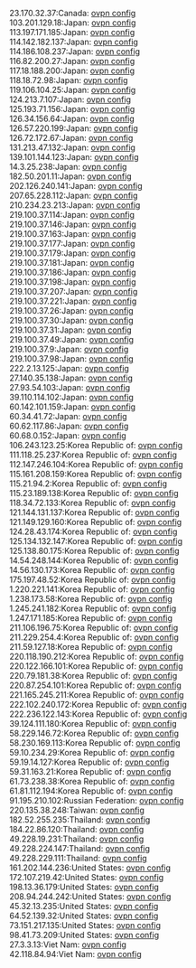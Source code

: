 23.170.32.37:Canada: [ovpn config](vpn/23_170_32_37.ovpn)  
103.201.129.18:Japan: [ovpn config](vpn/103_201_129_18.ovpn)  
113.197.171.185:Japan: [ovpn config](vpn/113_197_171_185.ovpn)  
114.142.182.137:Japan: [ovpn config](vpn/114_142_182_137.ovpn)  
114.186.108.237:Japan: [ovpn config](vpn/114_186_108_237.ovpn)  
116.82.200.27:Japan: [ovpn config](vpn/116_82_200_27.ovpn)  
117.18.188.200:Japan: [ovpn config](vpn/117_18_188_200.ovpn)  
118.18.72.98:Japan: [ovpn config](vpn/118_18_72_98.ovpn)  
119.106.104.25:Japan: [ovpn config](vpn/119_106_104_25.ovpn)  
124.213.7.107:Japan: [ovpn config](vpn/124_213_7_107.ovpn)  
125.193.71.156:Japan: [ovpn config](vpn/125_193_71_156.ovpn)  
126.34.156.64:Japan: [ovpn config](vpn/126_34_156_64.ovpn)  
126.57.220.199:Japan: [ovpn config](vpn/126_57_220_199.ovpn)  
126.72.172.67:Japan: [ovpn config](vpn/126_72_172_67.ovpn)  
131.213.47.132:Japan: [ovpn config](vpn/131_213_47_132.ovpn)  
139.101.144.123:Japan: [ovpn config](vpn/139_101_144_123.ovpn)  
14.3.25.238:Japan: [ovpn config](vpn/14_3_25_238.ovpn)  
182.50.201.11:Japan: [ovpn config](vpn/182_50_201_11.ovpn)  
202.126.240.141:Japan: [ovpn config](vpn/202_126_240_141.ovpn)  
207.65.228.112:Japan: [ovpn config](vpn/207_65_228_112.ovpn)  
210.234.23.213:Japan: [ovpn config](vpn/210_234_23_213.ovpn)  
219.100.37.114:Japan: [ovpn config](vpn/219_100_37_114.ovpn)  
219.100.37.146:Japan: [ovpn config](vpn/219_100_37_146.ovpn)  
219.100.37.163:Japan: [ovpn config](vpn/219_100_37_163.ovpn)  
219.100.37.177:Japan: [ovpn config](vpn/219_100_37_177.ovpn)  
219.100.37.179:Japan: [ovpn config](vpn/219_100_37_179.ovpn)  
219.100.37.181:Japan: [ovpn config](vpn/219_100_37_181.ovpn)  
219.100.37.186:Japan: [ovpn config](vpn/219_100_37_186.ovpn)  
219.100.37.198:Japan: [ovpn config](vpn/219_100_37_198.ovpn)  
219.100.37.207:Japan: [ovpn config](vpn/219_100_37_207.ovpn)  
219.100.37.221:Japan: [ovpn config](vpn/219_100_37_221.ovpn)  
219.100.37.26:Japan: [ovpn config](vpn/219_100_37_26.ovpn)  
219.100.37.30:Japan: [ovpn config](vpn/219_100_37_30.ovpn)  
219.100.37.31:Japan: [ovpn config](vpn/219_100_37_31.ovpn)  
219.100.37.49:Japan: [ovpn config](vpn/219_100_37_49.ovpn)  
219.100.37.9:Japan: [ovpn config](vpn/219_100_37_9.ovpn)  
219.100.37.98:Japan: [ovpn config](vpn/219_100_37_98.ovpn)  
222.2.13.125:Japan: [ovpn config](vpn/222_2_13_125.ovpn)  
27.140.35.138:Japan: [ovpn config](vpn/27_140_35_138.ovpn)  
27.93.54.103:Japan: [ovpn config](vpn/27_93_54_103.ovpn)  
39.110.114.102:Japan: [ovpn config](vpn/39_110_114_102.ovpn)  
60.142.101.159:Japan: [ovpn config](vpn/60_142_101_159.ovpn)  
60.34.41.72:Japan: [ovpn config](vpn/60_34_41_72.ovpn)  
60.62.117.86:Japan: [ovpn config](vpn/60_62_117_86.ovpn)  
60.68.0.152:Japan: [ovpn config](vpn/60_68_0_152.ovpn)  
106.243.123.25:Korea Republic of: [ovpn config](vpn/106_243_123_25.ovpn)  
111.118.25.237:Korea Republic of: [ovpn config](vpn/111_118_25_237.ovpn)  
112.147.246.104:Korea Republic of: [ovpn config](vpn/112_147_246_104.ovpn)  
115.161.208.159:Korea Republic of: [ovpn config](vpn/115_161_208_159.ovpn)  
115.21.94.2:Korea Republic of: [ovpn config](vpn/115_21_94_2.ovpn)  
115.23.189.138:Korea Republic of: [ovpn config](vpn/115_23_189_138.ovpn)  
118.34.72.133:Korea Republic of: [ovpn config](vpn/118_34_72_133.ovpn)  
121.144.131.137:Korea Republic of: [ovpn config](vpn/121_144_131_137.ovpn)  
121.149.129.160:Korea Republic of: [ovpn config](vpn/121_149_129_160.ovpn)  
124.28.43.174:Korea Republic of: [ovpn config](vpn/124_28_43_174.ovpn)  
125.134.132.147:Korea Republic of: [ovpn config](vpn/125_134_132_147.ovpn)  
125.138.80.175:Korea Republic of: [ovpn config](vpn/125_138_80_175.ovpn)  
14.54.248.144:Korea Republic of: [ovpn config](vpn/14_54_248_144.ovpn)  
14.56.130.173:Korea Republic of: [ovpn config](vpn/14_56_130_173.ovpn)  
175.197.48.52:Korea Republic of: [ovpn config](vpn/175_197_48_52.ovpn)  
1.220.221.141:Korea Republic of: [ovpn config](vpn/1_220_221_141.ovpn)  
1.238.173.58:Korea Republic of: [ovpn config](vpn/1_238_173_58.ovpn)  
1.245.241.182:Korea Republic of: [ovpn config](vpn/1_245_241_182.ovpn)  
1.247.171.185:Korea Republic of: [ovpn config](vpn/1_247_171_185.ovpn)  
211.106.196.75:Korea Republic of: [ovpn config](vpn/211_106_196_75.ovpn)  
211.229.254.4:Korea Republic of: [ovpn config](vpn/211_229_254_4.ovpn)  
211.59.127.18:Korea Republic of: [ovpn config](vpn/211_59_127_18.ovpn)  
220.118.190.212:Korea Republic of: [ovpn config](vpn/220_118_190_212.ovpn)  
220.122.166.101:Korea Republic of: [ovpn config](vpn/220_122_166_101.ovpn)  
220.79.181.38:Korea Republic of: [ovpn config](vpn/220_79_181_38.ovpn)  
220.87.254.101:Korea Republic of: [ovpn config](vpn/220_87_254_101.ovpn)  
221.165.245.211:Korea Republic of: [ovpn config](vpn/221_165_245_211.ovpn)  
222.102.240.172:Korea Republic of: [ovpn config](vpn/222_102_240_172.ovpn)  
222.236.122.143:Korea Republic of: [ovpn config](vpn/222_236_122_143.ovpn)  
39.124.111.180:Korea Republic of: [ovpn config](vpn/39_124_111_180.ovpn)  
58.229.146.72:Korea Republic of: [ovpn config](vpn/58_229_146_72.ovpn)  
58.230.169.113:Korea Republic of: [ovpn config](vpn/58_230_169_113.ovpn)  
59.10.234.29:Korea Republic of: [ovpn config](vpn/59_10_234_29.ovpn)  
59.19.14.127:Korea Republic of: [ovpn config](vpn/59_19_14_127.ovpn)  
59.31.163.21:Korea Republic of: [ovpn config](vpn/59_31_163_21.ovpn)  
61.73.238.38:Korea Republic of: [ovpn config](vpn/61_73_238_38.ovpn)  
61.81.112.194:Korea Republic of: [ovpn config](vpn/61_81_112_194.ovpn)  
91.195.210.102:Russian Federation: [ovpn config](vpn/91_195_210_102.ovpn)  
220.135.38.248:Taiwan: [ovpn config](vpn/220_135_38_248.ovpn)  
182.52.255.235:Thailand: [ovpn config](vpn/182_52_255_235.ovpn)  
184.22.86.120:Thailand: [ovpn config](vpn/184_22_86_120.ovpn)  
49.228.19.231:Thailand: [ovpn config](vpn/49_228_19_231.ovpn)  
49.228.224.147:Thailand: [ovpn config](vpn/49_228_224_147.ovpn)  
49.228.229.111:Thailand: [ovpn config](vpn/49_228_229_111.ovpn)  
161.202.144.236:United States: [ovpn config](vpn/161_202_144_236.ovpn)  
172.107.219.42:United States: [ovpn config](vpn/172_107_219_42.ovpn)  
198.13.36.179:United States: [ovpn config](vpn/198_13_36_179.ovpn)  
208.94.244.242:United States: [ovpn config](vpn/208_94_244_242.ovpn)  
45.32.13.235:United States: [ovpn config](vpn/45_32_13_235.ovpn)  
64.52.139.32:United States: [ovpn config](vpn/64_52_139_32.ovpn)  
73.151.217.135:United States: [ovpn config](vpn/73_151_217_135.ovpn)  
98.41.73.209:United States: [ovpn config](vpn/98_41_73_209.ovpn)  
27.3.3.13:Viet Nam: [ovpn config](vpn/27_3_3_13.ovpn)  
42.118.84.94:Viet Nam: [ovpn config](vpn/42_118_84_94.ovpn)  
